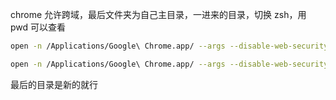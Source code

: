 chrome 允许跨域，最后文件夹为自己主目录，一进来的目录，切换 zsh，用 pwd 可以查看

```bash
open -n /Applications/Google\ Chrome.app/ --args --disable-web-security  --user-data-dir=/Users/mike/Documents/MyChromeDevUserData
```

```bash
open -n /Applications/Google\ Chrome.app/ --args --disable-web-security  --user-data-dir=/Users/yang/Documents/MyChromeDevUserData
```

最后的目录是新的就行
